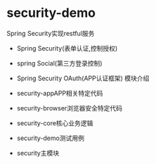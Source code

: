 # security-demo
Spring Security实现restful服务
- Spring Security(表单认证,控制授权)
+ spring Social(第三方登录控制)
* Spring Security OAuth(APP认证框架)
模块介绍
- security-appAPP相关特定代码
+ security-browser浏览器安全特定代码
* security-core核心业务逻辑
- security-demo测试用例
+ security主模块
